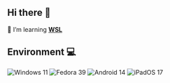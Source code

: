 <!-- This widget seems to be down? -->
<!-- <img align="right" src="https://github-readme-stats.vercel.app/api/top-langs/?username=futomaki-bit" /> -->

##  Hi there 👋

🧠 I’m learning [**WSL**](https://learn.microsoft.com/en-us/windows/wsl/install)

##  Environment 💻
![Windows 11](https://img.shields.io/badge/Windows%2011-0078d4?style=flat-square&logo=windows&logoColor=ffffff)
![Fedora 39](https://img.shields.io/badge/Fedora%2039-51A2DA?style=flat-square&logo=fedora&logoColor=ffffff)
![Android 14](https://img.shields.io/badge/Android%2014-3ddc85?style=flat-square&logo=android&logoColor=ffffff)
![iPadOS 17](https://img.shields.io/badge/iPadOS%2017-f7f7f7?style=flat-square&logo=apple&logoColor=000000)


